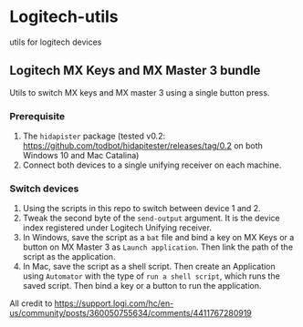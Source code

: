 # Logitech-utils
utils for logitech devices

## Logitech MX Keys and MX Master 3 bundle
Utils to switch MX keys and MX master 3 using a single button press.

### Prerequisite
1. The `hidapister` package (tested v0.2: https://github.com/todbot/hidapitester/releases/tag/0.2 on both Windows 10 and Mac Catalina)
2. Connect both devices to a single unifying receiver on each machine.

### Switch devices
1. Using the scripts in this repo to switch between device 1 and 2.
2. Tweak the second byte of the `send-output` argument. It is the device index registered under Logitech Unifying receiver.
3. In Windows, save the script as a `bat` file and bind a key on MX Keys or a button on MX Master 3 as `Launch application`. Then link the path of the script as the application.
4. In Mac, save the script as a shell script. Then create an Application using `Automator` with the type of `run a shell script`, which runs the saved script. Then bind a key or a button to run the application.

All credit to https://support.logi.com/hc/en-us/community/posts/360050755634/comments/4411767280919
